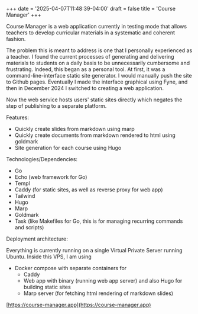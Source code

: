 +++
date = '2025-04-07T11:48:39-04:00'
draft = false
title = 'Course Manager'
+++

Course Manager is a web application currently in testing mode that allows teachers to develop curricular materials in a systematic and coherent fashion.

The problem this is meant to address is one that I personally experienced as a teacher. I found the current processes of generating and delivering materials to students on a daily basis to be unnecessarily cumbersome and frustrating. Indeed, this began as a personal tool. At first, it was a command-line-interface static site generator. I would manually push the site to Github pages. Eventually I made the interface graphical using Fyne, and then in December 2024 I switched to creating a web application.

Now the web service hosts users' static sites directly which negates the step of publishing to a separate platform.

Features:

- Quickly create slides from markdown using marp
- Quickly create documents from markdown rendered to html using goldmark
- Site generation for each course using Hugo

Technologies/Dependencies:

- Go
- Echo (web framework for Go)
- Templ
- Caddy (for static sites, as well as reverse proxy for web app)
- Tailwind
- Hugo
- Marp
- Goldmark
- Task (like Makefiles for Go, this is for managing recurring commands and scripts)

Deployment architecture:

Everything is currently running on a single Virtual Private Server running Ubuntu. Inside this VPS, I am using

- Docker compose with separate containers for
  - Caddy
  - Web app with binary (running web app server) and also Hugo for building static sites
  - Marp server (for fetching html rendering of markdown slides)

[https://course-manager.app](https://course-manager.app)
